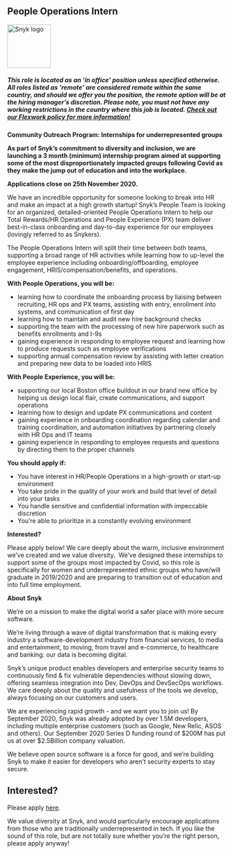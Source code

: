 People Operations Intern
---

<img src="https://res.cloudinary.com/snyk/image/upload/v1537345894/press-kit/brand/logo-black.png" width="100" alt="Snyk logo" />

<h5><span data-sheets-formula-bar-text-style="font-size:13px;color:#000000;font-weight:normal;text-decoration:none;font-family:'Arial';font-style:normal;text-decoration-skip-ink:none;">This role is located as an ‘in office’ position unless specified otherwise. All roles listed as ‘remote’ are considered remote within the same country, and should we offer you the position, the remote option will be at the hiring manager’s discretion. Please note, you must not have any working restrictions in the country where this job is located. </span><a href="https://snyk.io/blog/introducing-flex-work-the-future-of-work-at-snyk/" target="_blank" data-sheets-formula-bar-text-link="https://snyk.io/blog/introducing-flex-work-the-future-of-work-at-snyk/" data-sheets-formula-bar-text-style="font-size:13px;color:#1155cc;font-weight:normal;text-decoration:underline;font-family:''Arial'';font-style:normal;text-decoration-skip-ink:none;">Check out our Flexwork policy for more information!</a></h5>
<p><strong>Community Outreach Program: Internships for underrepresented groups&nbsp;</strong></p>
<p><strong>As part of Snyk’s commitment to diversity and inclusion, we are launching a 3 month (minimum) internship program aimed at supporting some of the most disproportionately impacted groups following Covid as they make the jump out of education and into the workplace.&nbsp;</strong></p>
<p><strong>Applications close on 25th November 2020.</strong></p>
<p><span style="font-weight: 400;">We have an incredible opportunity for someone looking to break into HR and make an impact at a high growth startup! Snyk’s People Team is looking for an organized, detailed-oriented People Operations Intern to help our Total Rewards/HR Operations and People Experience (PX) team deliver best-in-class onboarding and day-to-day experience for our employees (lovingly referred to as Snykers).</span></p>
<p><span style="font-weight: 400;">The People Operations Intern will split their time between both teams, supporting a broad range of HR activities while learning how to up-level the employee experience including onboarding/offboarding, employee engagement, HRIS/compensation/benefits, and operations.&nbsp;</span></p>
<p><strong>With People Operations, you will be:</strong></p>
<ul>
<li style="font-weight: 400;"><span style="font-weight: 400;">learning how to coordinate the onboarding process by liaising between recruiting, HR ops and PX teams, assisting with entry, enrollment into systems, and communication of first day</span></li>
<li style="font-weight: 400;"><span style="font-weight: 400;">learning how to maintain and audit new hire background checks</span></li>
<li style="font-weight: 400;"><span style="font-weight: 400;">supporting the team with the processing of new hire paperwork such as benefits enrollments and I-9s</span></li>
<li style="font-weight: 400;"><span style="font-weight: 400;">gaining experience in responding to employee request and learning how to produce requests such as employee verifications&nbsp;</span></li>
<li style="font-weight: 400;"><span style="font-weight: 400;">supporting annual compensation review by assisting with letter creation and preparing new data to be loaded into HRIS</span></li>
</ul>
<p><strong>With People Experience, you will be:</strong></p>
<ul>
<li style="font-weight: 400;"><span style="font-weight: 400;">supporting our local Boston office buildout in our brand new office by helping us design local flair, create communications, and support operations</span></li>
<li style="font-weight: 400;"><span style="font-weight: 400;">learning how to design and update PX communications and content&nbsp;</span></li>
<li style="font-weight: 400;"><span style="font-weight: 400;">gaining experience in onboarding coordination regarding calendar and training coordination, and automation initiatives by partnering closely with HR Ops and IT teams</span></li>
<li style="font-weight: 400;"><span style="font-weight: 400;">gaining experience in responding to employee requests and questions by directing them to the proper channels</span></li>
</ul>
<p><strong>You should apply if:</strong></p>
<ul>
<li style="font-weight: 400;"><span style="font-weight: 400;">You have interest in HR/People Operations in a high-growth or start-up environment</span></li>
<li style="font-weight: 400;"><span style="font-weight: 400;">You take pride in the quality of your work and build that level of detail into your tasks</span></li>
<li style="font-weight: 400;"><span style="font-weight: 400;">You handle sensitive and confidential information with impeccable discretion</span></li>
<li style="font-weight: 400;"><span style="font-weight: 400;">You’re able to prioritize in a constantly evolving environment</span></li>
</ul>
<p><strong>Interested?</strong></p>
<p><span style="font-weight: 400;">Please apply below! We care deeply about the warm, inclusive environment we’ve created and we value diversity.&nbsp; We’ve designed these internships to support some of the groups most impacted by Covid, so this role is specifically for women and underrepresented ethnic groups who have/will graduate in 2019/2020 and are preparing to transition out of education and into full time employment.</span></p>
<p><strong>About Snyk</strong></p>
<p><span style="font-weight: 400;">We’re on a mission to make the digital world a safer place with more secure software.</span></p>
<p><span style="font-weight: 400;">We’re living through a wave of digital transformation that is making every industry a software-development industry from financial services, to media and entertainment, to moving, from travel and e-commerce, to healthcare and banking: our data is becoming digital.</span></p>
<p><span style="font-weight: 400;">Snyk’s unique product enables developers and enterprise security teams to continuously find &amp; fix vulnerable dependencies without slowing down, offering seamless integration into Dev, DevOps and DevSecOps workflows. We care deeply about the quality and usefulness of the tools we develop, always focusing on our customers and users.</span></p>
<p><span style="font-weight: 400;">We are experiencing rapid growth - and we want you to join us! By September 2020, Snyk was already adopted by over 1.5M developers, including multiple enterprise customers (such as Google, New Relic, ASOS and others). Our September 2020 Series D funding round of $200M has put us at over $2.5Billion company valuation.</span></p>
<p><span style="font-weight: 400;">We believe open source software is a force for good, and we’re building Snyk to make it easier for developers who aren’t security experts to stay secure.</span></p>

Interested?
---

Please apply [here](https://boards.greenhouse.io/snyk/jobs/4968017002#app).

We value diversity at Snyk, and would particularly encourage applications from those who are traditionally underrepresented in tech.
If you like the sound of this role, but are not totally sure whether you’re the right person, please apply anyway!
